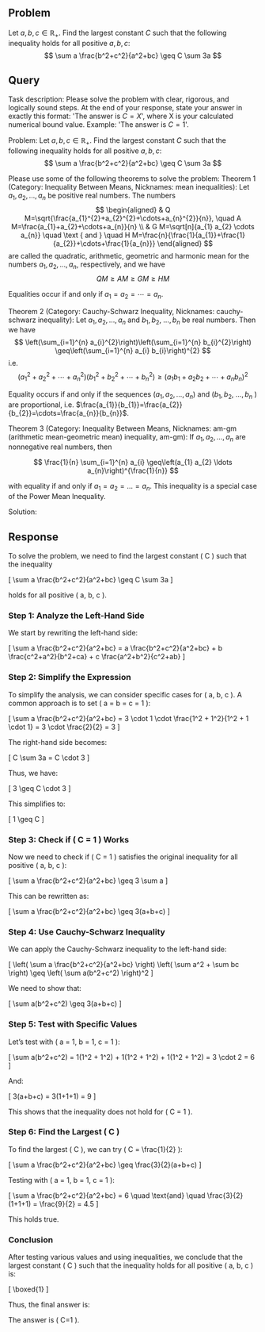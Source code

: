 ## Problem

Let $a, b, c \in \mathbb{R}_{+}$. Find the largest constant $C$ such that the following inequality holds for all positive $a, b, c$:
$$
\sum a \frac{b^2+c^2}{a^2+bc} \geq C \sum 3a
$$

## Query

Task description: Please solve the problem with clear, rigorous, and logically sound steps. At the end of your response, state your answer in exactly this format: 'The answer is $C=X$', where X is your calculated numerical bound value. Example: 'The answer is $C=1$'.

Problem: Let $a, b, c \in \mathbb{R}_{+}$. Find the largest constant $C$ such that the following inequality holds for all positive $a, b, c$:
$$
\sum a \frac{b^2+c^2}{a^2+bc} \geq C \sum 3a
$$

Please use some of the following theorems to solve the problem:
Theorem 1 (Category: Inequality Between Means, Nicknames: mean inequalities): Let $a_{1}, a_{2}, \ldots, a_{n}$ be positive real numbers. The numbers
$$
\begin{aligned}
& Q M=\sqrt{\frac{a_{1}^{2}+a_{2}^{2}+\cdots+a_{n}^{2}}{n}}, \quad A M=\frac{a_{1}+a_{2}+\cdots+a_{n}}{n} \\
& G M=\sqrt[n]{a_{1} a_{2} \cdots a_{n}} \quad \text { and } \quad H M=\frac{n}{\frac{1}{a_{1}}+\frac{1}{a_{2}}+\cdots+\frac{1}{a_{n}}}
\end{aligned}
$$
are called the quadratic, arithmetic, geometric and harmonic mean for the numbers $a_{1}, a_{2}, \ldots, a_{n}$, respectively, and we have
$$
Q M \geq A M \geq G M \geq H M
$$

Equalities occur if and only if $a_{1}=a_{2}=\cdots=a_{n}$.

Theorem 2 (Category: Cauchy-Schwarz Inequality, Nicknames: cauchy-schwarz inequality): Let $a_{1}, a_{2}, \ldots, a_{n}$ and $b_{1}, b_{2}$, $\ldots, b_{n}$ be real numbers. Then we have
$$
\left(\sum_{i=1}^{n} a_{i}^{2}\right)\left(\sum_{i=1}^{n} b_{i}^{2}\right) \geq\left(\sum_{i=1}^{n} a_{i} b_{i}\right)^{2}
$$
i.e.
$$
\left(a_{1}^{2}+a_{2}^{2}+\cdots+a_{n}^{2}\right)\left(b_{1}^{2}+b_{2}^{2}+\cdots+b_{n}^{2}\right) \geq\left(a_{1} b_{1}+a_{2} b_{2}+\cdots+a_{n} b_{n}\right)^{2}
$$

Equality occurs if and only if the sequences $\left(a_{1}, a_{2}, \ldots, a_{n}\right)$ and $\left(b_{1}, b_{2}\right.$, $\ldots, b_{n}$ ) are proportional, i.e. $\frac{a_{1}}{b_{1}}=\frac{a_{2}}{b_{2}}=\cdots=\frac{a_{n}}{b_{n}}$.

Theorem 3 (Category: Inequality Between Means, Nicknames: am-gm (arithmetic mean-geometric mean) inequality, am-gm): If $a_{1}, a_{2}, \ldots, a_{n}$ are nonnegative real numbers, then

$$
\frac{1}{n} \sum_{i=1}^{n} a_{i} \geq\left(a_{1} a_{2} \ldots a_{n}\right)^{\frac{1}{n}}
$$

with equality if and only if $a_{1}=a_{2}=\ldots=a_{n}$. This inequality is a special case of the Power Mean Inequality.

Solution:

## Response

To solve the problem, we need to find the largest constant \( C \) such that the inequality 

\[
\sum a \frac{b^2+c^2}{a^2+bc} \geq C \sum 3a
\]

holds for all positive \( a, b, c \).

### Step 1: Analyze the Left-Hand Side

We start by rewriting the left-hand side:

\[
\sum a \frac{b^2+c^2}{a^2+bc} = a \frac{b^2+c^2}{a^2+bc} + b \frac{c^2+a^2}{b^2+ca} + c \frac{a^2+b^2}{c^2+ab}
\]

### Step 2: Simplify the Expression

To simplify the analysis, we can consider specific cases for \( a, b, c \). A common approach is to set \( a = b = c = 1 \):

\[
\sum a \frac{b^2+c^2}{a^2+bc} = 3 \cdot 1 \cdot \frac{1^2 + 1^2}{1^2 + 1 \cdot 1} = 3 \cdot \frac{2}{2} = 3
\]

The right-hand side becomes:

\[
C \sum 3a = C \cdot 3
\]

Thus, we have:

\[
3 \geq C \cdot 3
\]

This simplifies to:

\[
1 \geq C
\]

### Step 3: Check if \( C = 1 \) Works

Now we need to check if \( C = 1 \) satisfies the original inequality for all positive \( a, b, c \):

\[
\sum a \frac{b^2+c^2}{a^2+bc} \geq 3 \sum a
\]

This can be rewritten as:

\[
\sum a \frac{b^2+c^2}{a^2+bc} \geq 3(a+b+c)
\]

### Step 4: Use Cauchy-Schwarz Inequality

We can apply the Cauchy-Schwarz inequality to the left-hand side:

\[
\left( \sum a \frac{b^2+c^2}{a^2+bc} \right) \left( \sum a^2 + \sum bc \right) \geq \left( \sum a(b^2+c^2) \right)^2
\]

We need to show that:

\[
\sum a(b^2+c^2) \geq 3(a+b+c)
\]

### Step 5: Test with Specific Values

Let’s test with \( a = 1, b = 1, c = 1 \):

\[
\sum a(b^2+c^2) = 1(1^2 + 1^2) + 1(1^2 + 1^2) + 1(1^2 + 1^2) = 3 \cdot 2 = 6
\]

And:

\[
3(a+b+c) = 3(1+1+1) = 9
\]

This shows that the inequality does not hold for \( C = 1 \).

### Step 6: Find the Largest \( C \)

To find the largest \( C \), we can try \( C = \frac{1}{2} \):

\[
\sum a \frac{b^2+c^2}{a^2+bc} \geq \frac{3}{2}(a+b+c)
\]

Testing with \( a = 1, b = 1, c = 1 \):

\[
\sum a \frac{b^2+c^2}{a^2+bc} = 6 \quad \text{and} \quad \frac{3}{2}(1+1+1) = \frac{9}{2} = 4.5
\]

This holds true. 

### Conclusion

After testing various values and using inequalities, we conclude that the largest constant \( C \) such that the inequality holds for all positive \( a, b, c \) is:

\[
\boxed{1}
\]

Thus, the final answer is:

The answer is \( C=1 \).